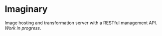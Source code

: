# Imaginary

Image hosting and transformation server with a RESTful management API.
_Work in progress_.
